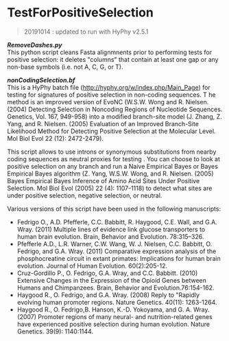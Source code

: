 TestForPositiveSelection
========================

> 20191014 : updated to run with HyPhy v2.5.1

***RemoveDashes.py***<br>
This python script cleans Fasta alignmnents prior to performing tests for positive selection: it deletes "columns" that contain at least one gap or any non-base symbols (i.e. not A, C, G, or T).


***nonCodingSelection.bf***<br>
This is a HyPhy batch file (http://hyphy.org/w/index.php/Main_Page) 
for testing for signatures of positive selection in non-coding sequences. T
he method is an improved version of EvoNC (W.S.W. Wong and R. Nielsen. (2004) 
Detecting Selection in Noncoding Regions of Nucleotide Sequences. Genetics, Vol. 167, 949-958)
into a modified branch-site model (J. Zhang, Z. Yang, and R. Nielsen.
(2005) Evaluation of an Improved Branch-Site Likelihood Method for
Detecting Positive Selection at the Molecular Level. Mol Biol Evol 22
(12): 2472-2479).

This script allows to use introns or synonymous substitutions from
nearby coding sequences as neutral proxies for testing . You can choose to look at
positive selection on any branch and run a Naive Empirical Bayes or
Bayes Empirical Bayes algorithm (Z. Yang, W.S.W. Wong, and R. Nielsen.
(2005) Bayes Empirical Bayes Inference of Amino Acid Sites Under
Positive Selection. Mol Biol Evol (2005) 22 (4): 1107-1118) to detect
what sites are under positive selection, negative selection, or neutral.

Various versions of this script have been used in the following manuscripts:

<ul>
<li>Fedrigo O., A.D. Pfefferle, C.C. Babbitt, R. Haygood, C.E. Wall, and G.A. Wray. (2011) Multiple lines of evidence link glucose transporters to human brain evolution. Brain, Behavior and Evolution. 78:315–326.</li>
<li>Pfefferle A.D., L.R. Warner, C.W. Wang, W. J. Nielsen, C.C. Babbitt, O. Fedrigo, and G.A. Wray. (2011) Comparative expression analysis of the phosphocreatine circuit in extant primates: Implications for human brain evolution. Journal of Human Evolution. 60(2):205-12.</li>
<li>Cruz-Gordillo P., O. Fedrigo, G.A. Wray, and C.C. Babbitt. (2010) Extensive Changes in the Expression of the Opioid Genes between Humans and Chimpanzees. Brain, Behavior and Evolution.76:154-162.</li>
<li>Haygood R., O. Fedrigo, and G.A. Wray. (2008) Reply to "Rapidly evolving human promoter regions. Nature Genetics. 40(11): 1263-1264.</li>
<li>Haygood R., O. Fedrigo,B. Hanson, K.-D. Yokoyama, and G. A. Wray.(2007) Promoter regions of many neural- and nutrition-related genes have experienced positive selection during human evolution. Nature Genetics. 39(9): 1140:1144.</li>
</ul>
